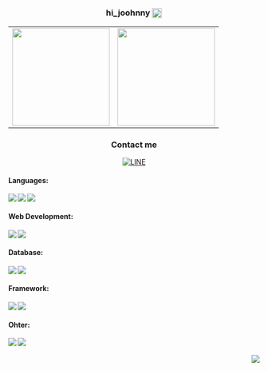 <h3 align="center">hi_joohnny 
<!--     &nbsp; -->
    <img src="https://simpleicons.org/icons/nike.svg"  align="center" height="20px">
</h3>

<table align="center" border="0">
    <tbody>
      <tr>
        <td border="0">
          <a>            
<!--              <img src="https://github-profile-summary-cards.vercel.app/api/cards/stats?username=joohnny3&theme=onedark&show_icons=true" align="center" height="195px"> -->
             <img src="https://github-readme-stats.vercel.app/api/?username=joohnny3&theme=shadow_green&rank_icon=github&show_icons=true&custom_title=張育誠&nbsp;changyucheng&nbsp;github&show=reviews,discussions_started&border_radius=1&title_color=adbac7&icon_color=adbac7" align="center"height="195px">
          </a>
        </td>
        <td border="0">
          <a>
               <img src="https://github-readme-stats.vercel.app/api/top-langs?username=joohnny3&hide=html,css&theme=shadow_green&show_icons=true&layout=donut&border_radius=1&title_color=adbac7&text_color=adbac7" align="center" height="195px">             
<!--                <img src="https://github-readme-stats.vercel.app/api/top-langs?username=joohnny3&hide=html&theme=shadow_green&show_icons=true" align="center" height="195px">              -->
          </a>
        </td>
      </tr>
    </tbody>
  </table>

<div align="center">
  <h3>Contact me</h3>
<a href="https://line.me/ti/p/BxEe8nw6dX">
  <img align="center" alt="LINE"  src="https://img.shields.io/badge/-Line-00C300?logo=line&logoColor=white&style=for-the-badge" />
</a>
<br>
</div>




#### Languages:
<div>
<img align="left" src="https://img.shields.io/badge/-Python-3776AB?logo=python&logoColor=white&style=for-the-badge"/>
<img align="left" src="https://img.shields.io/badge/-Php-777BB4?logo=php&logoColor=white&logoWidith=200&style=for-the-badge"/>
<img align="left" src="https://img.shields.io/badge/-JavaScript-F7DF1E?logo=javascript&logoColor=black&style=for-the-badge"/>
<br>
</div>

#### Web Development:
<div>
<!-- <img align="left" src="https://img.shields.io/badge/-HTML5-E34F26?logo=html5&logoColor=white&style=for-the-badge"/> -->
<!-- <img align="left" src="https://img.shields.io/badge/-CSS3-3776AB?logo=css3&logoColor=white&style=for-the-badge"/> -->
<img align="left" src="https://img.shields.io/badge/-BootStrap-7952B3?logo=bootstrap&logoColor=white&style=for-the-badge"/>
<img align="left" src="https://img.shields.io/badge/-Tailwind-06B6D4?logo=TailwindCSS&logoColor=white&style=for-the-badge"/>
<!-- <img align="left" src="https://img.shields.io/badge/-Livewire-4E56A6?logo=livewire&logoColor=white&style=for-the-badge"/> -->
<br>
</div>


#### Database:
<div>
<img align="left" src="https://img.shields.io/badge/-MySQL-3776AB?logo=mysql&logoColor=white&style=for-the-badge"/>
<img align="left" src="https://img.shields.io/badge/-MongoDB-47A248?logo=mongodb&logoColor=white&style=for-the-badge"/>
<br>
</div>

#### Framework:
<div>
<img align="left" src="https://img.shields.io/badge/-Laravel-E34F26?logo=Laravel&logoColor=white&style=for-the-badge"/>
<img align="left" src="https://img.shields.io/badge/-Livewire-4E56A6?logo=livewire&logoColor=white&style=for-the-badge"/>
<br>
</div>

#### Ohter:
<div>
<img align="left" src="https://img.shields.io/badge/-Docker-3776AB?logo=docker&logoColor=white&style=for-the-badge"/>
<!-- <img align="left" src="https://img.shields.io/badge/-Adobe Photoshop-31A8FF?logo=AdobePhotoshop&logoColor=white&style=for-the-badge"/> -->
<!-- <img align="left" src="https://img.shields.io/badge/-Adobe Illustrator-FF9A00?logo=AdobeIllustrator&logoColor=white&style=for-the-badge"/> -->
<img align="left" src="https://img.shields.io/badge/-Git-E34F26?logo=Git&logoColor=white&style=for-the-badge"/>
<!-- <img align="left" src="https://img.shields.io/badge/-Selenium-47A248?logo=selenium&logoColor=white&style=for-the-badge"/> -->
<br>
</div>
<br>
<div>
<img align="right" src="https://komarev.com/ghpvc/?username=joohnny3&color=blue&style=plastic&label=&nbsp;&nbsp;&nbsp;觀看次數&nbsp;&nbsp;&nbsp;"/>
</div>
<!--
**joohnny3/joohnny3** is a ✨ _special_ ✨ repository because its `README.md` (this file) appears on your GitHub profile.




Here are some ideas to get you started:

- 🔭 I’m currently working on ...
- 🌱 I’m currently learning ...
- 👯 I’m looking to collaborate on ...
- 🤔 I’m looking for help with ...
- 💬 Ask me about ...
- 📫 How to reach me: ...
- 😄 Pronouns: ...
- ⚡ Fun fact: ...
-->

